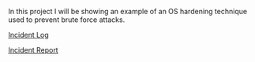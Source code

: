 In this project I will be showing an example of an OS hardening technique used to prevent brute force attacks. 

[Incident Log](https://github.com/iliasnaami/OS-Hardening/blob/main/DNS%20%26%20HTTP%20traffic%20log.pdf)

[Incident Report](https://github.com/iliasnaami/OS-Hardening/blob/main/Security%20incident%20report.pdf)
